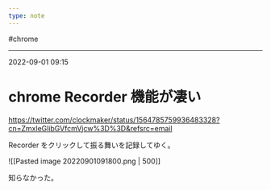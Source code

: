 ```yaml
---
type: note
---
```


#chrome

---
2022-09-01  09:15

# chrome   Recorder 機能が凄い

https://twitter.com/clockmaker/status/1564785759936483328?cn=ZmxleGlibGVfcmVjcw%3D%3D&refsrc=email

Recorder をクリックして振る舞いを記録してゆく。

![[Pasted image 20220901091800.png | 500]]

知らなかった。
